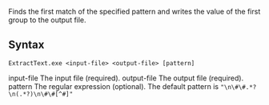﻿Finds the first match of the specified pattern and writes the value of the first group to the output file.

## Syntax

```
ExtractText.exe <input-file> <output-file> [pattern]
```

input-file   The input file (required).
output-file  The output file (required).
pattern      The regular expression (optional). The default pattern is `"\n\#\#.*?\n(.*?)\n\#\#[^#]"`
